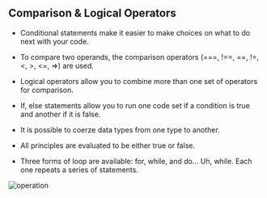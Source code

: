 ## Comparison & Logical Operators

- Conditional statements make it easier to make choices on what to do next with your code. 
- To compare two operands, the comparison operators (===, !==, ==, !=, <, >, <=, =>) are used. 
- Logical operators allow you to combine more than one set of operators for comparison. 
- If, else   statements allow you to run one code set if a condition is true and another if it is false.

- It is possible to coerze data types from one type to another. 
- All principles are evaluated to be either true or false. 
- Three forms of loop are available: for, while, and do... Uh, while. Each one repeats a series of statements.

![operation](https://cdn.educba.com/academy/wp-content/uploads/2020/01/Logical-Operators-in-JavaScript.jpg)